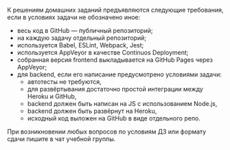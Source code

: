 К решениям домашних заданий предъявляются следующие требования, если в условиях задачи не обозначено иное:
* весь код в GitHub — публичный репозиторий;
* на каждую задачу отдельный репозиторий;
* используется Babel, ESLint, Webpack, Jest;
* используется AppVeyor в качестве Continuos Deployment;
* собранная версия frontend выкладывается на GitHub Pages через AppVeyor;
* для backend, если его написание предусмотрено условиями задачи:
  * автотесты не требуются,
  * для развёртывания достаточно простой интеграции между Heroku и GitHub,
  * backend должен быть написан на JS с использованием Node.js,
  * backend должен быть развёрнут на Heroku,
  * исходный код выложен на GitHub в виде отдельного репо.

При возникновении любых вопросов по условиям ДЗ или формату сдачи пишите в чат учебной группы.
